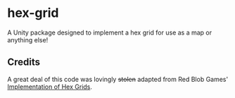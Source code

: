 # hex-grid
A Unity package designed to implement a hex grid for use as a map or anything else!

## Credits
A great deal of this code was lovingly ~~stolen~~ adapted from Red Blob Games'
[Implementation of Hex Grids](https://www.redblobgames.com/grids/hexagons/implementation.html).